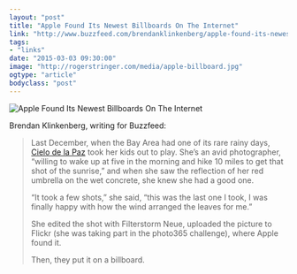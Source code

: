 ```yaml
---
layout: "post"
title: "Apple Found Its Newest Billboards On The Internet"
link: "http://www.buzzfeed.com/brendanklinkenberg/apple-found-its-newest-billboards-on-the-internet"
tags: 
- "links"
date: "2015-03-03 09:30:00"
image: "http://rogerstringer.com/media/apple-billboard.jpg"
ogtype: "article"
bodyclass: "post"
---
```


![Apple Found Its Newest Billboards On The Internet](http://rogerstringer.com/media/apple-billboard.jpg)

Brendan Klinkenberg, writing for Buzzfeed:

> Last December, when the Bay Area had one of its rare rainy days, [Cielo de la Paz](https://instagram.com/cielodlp/) took her kids out to play. She’s an avid photographer, “willing to wake up at five in the morning and hike 10 miles to get that shot of the sunrise,” and when she saw the reflection of her red umbrella on the wet concrete, she knew she had a good one.
> 
> “It took a few shots,” she said, “this was the last one I took, I was finally happy with how the wind arranged the leaves for me.”
> 
> She edited the shot with Filterstorm Neue, uploaded the picture to Flickr (she was taking part in the photo365 challenge), where Apple found it.
> 
> Then, they put it on a billboard.